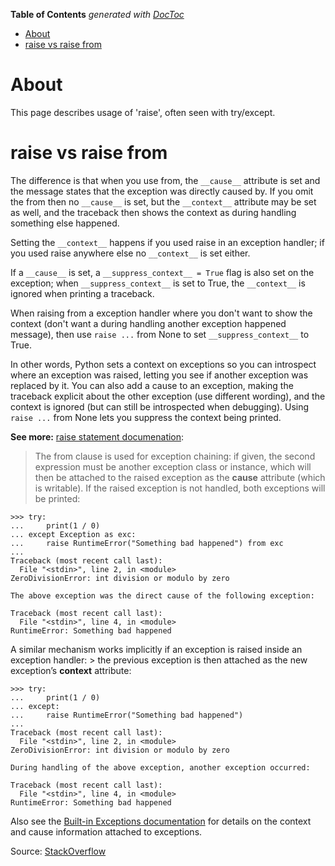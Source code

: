 <!-- START doctoc generated TOC please keep comment here to allow auto update -->
<!-- DON'T EDIT THIS SECTION, INSTEAD RE-RUN doctoc TO UPDATE -->
**Table of Contents**  *generated with [DocToc](https://github.com/thlorenz/doctoc)*

- [About](#about)
- [raise vs raise from](#raise-vs-raise-from)

<!-- END doctoc generated TOC please keep comment here to allow auto update -->

# About 

This page describes usage of 'raise', often seen with try/except.

# raise vs raise from

The difference is that when you use from, the `__cause__` attribute is set and the message states that the exception was directly caused by. If you omit the from then no `__cause__` is set, but the `__context__` attribute may be set as well, and the traceback then shows the context as during handling something else happened.

Setting the `__context__` happens if you used raise in an exception handler; if you used raise anywhere else no `__context__` is set either.

If a `__cause__` is set, a `__suppress_context__ = True` flag is also set on the exception; when `__suppress_context__` is set to True, the `__context__` is ignored when printing a traceback.

When raising from a exception handler where you don't want to show the context (don't want a during handling another exception happened message), then use `raise ...` from None to set `__suppress_context__` to True.

In other words, Python sets a context on exceptions so you can introspect where an exception was raised, letting you see if another exception was replaced by it. You can also add a cause to an exception, making the traceback explicit about the other exception (use different wording), and the context is ignored (but can still be introspected when debugging). Using `raise ...` from None lets you suppress the context being printed.

**See more:** [raise statement documenation](https://docs.python.org/3/reference/simple_stmts.html#raise):

>The from clause is used for exception chaining: if given, the second expression must be another exception class or instance, which will then be attached to the raised exception as the __cause__ attribute (which is writable). If the raised exception is not handled, both exceptions will be printed:

```
>>> try:
...     print(1 / 0)
... except Exception as exc:
...     raise RuntimeError("Something bad happened") from exc
...
Traceback (most recent call last):
  File "<stdin>", line 2, in <module>
ZeroDivisionError: int division or modulo by zero

The above exception was the direct cause of the following exception:

Traceback (most recent call last):
  File "<stdin>", line 4, in <module>
RuntimeError: Something bad happened
```

A similar mechanism works implicitly if an exception is raised inside an exception handler: > the previous exception is then attached as the new exception’s __context__ attribute:

```
>>> try:
...     print(1 / 0)
... except:
...     raise RuntimeError("Something bad happened")
...
Traceback (most recent call last):
  File "<stdin>", line 2, in <module>
ZeroDivisionError: int division or modulo by zero

During handling of the above exception, another exception occurred:

Traceback (most recent call last):
  File "<stdin>", line 4, in <module>
RuntimeError: Something bad happened
```

Also see the [Built-in Exceptions documentation](https://docs.python.org/3/library/exceptions.html#built-in-exceptions) for details on the context and cause information attached to exceptions.

Source: [StackOverflow](https://stackoverflow.com/a/24752607)
